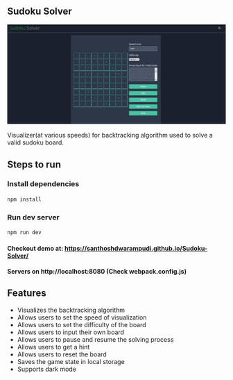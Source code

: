 ## Sudoku Solver

![Sudoku Solver Screenshot 1](https://github.com/santhoshdwarampudi/Sudoku-Solver/blob/main/public/Screenshot%202025-01-28%20011633.png)

Visualizer(at various speeds) for backtracking algorithm used to solve a valid sudoku board.

## Steps to run

### Install dependencies
```bash
npm install
```
### Run dev server
```bash
npm run dev
```

#### Checkout demo at: https://santhoshdwarampudi.github.io/Sudoku-Solver/
#### Servers on http://localhost:8080 (Check webpack.config.js)

## Features
- Visualizes the backtracking algorithm
- Allows users to set the speed of visualization
- Allows users to set the difficulty of the board
- Allows users to input their own board
- Allows users to pause and resume the solving process
- Allows users to get a hint
- Allows users to reset the board
- Saves the game state in local storage
- Supports dark mode
